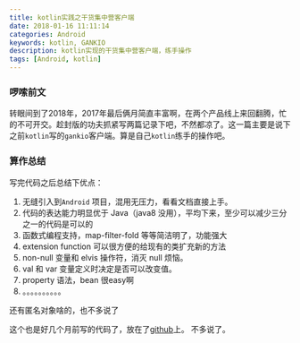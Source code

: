 ```yaml
---
title: kotlin实践之干货集中营客户端
date: 2018-01-16 11:11:14
categories: Android
keywords: kotlin, GANKIO
description: kotlin实现的干货集中营客户端，练手操作
tags: [Android, kotlin]
---
```

### 啰嗦前文

转眼间到了2018年，2017年最后俩月简直丰富啊，在两个产品线上来回翻腾，忙的不可开交。趁封版的功夫抓紧写两篇记录下吧，不然都凉了。这一篇主要是说下之前`kotlin`写的`gankio`客户端。算是自己`kotlin`练手的操作吧。

### 算作总结

写完代码之后总结下优点：

1. 无缝引入到`Android` 项目，混用无压力，看看文档直接上手。
2. 代码的表达能力明显优于 Java（java8 没用），平均下来，至少可以减少三分之一的代码是可以的
3. 函数式编程支持，map-filter-fold 等等简洁明了，功能强大
4. extension function 可以很方便的给现有的类扩充新的方法
5. non-null 变量和 elvis 操作符，消灭 null 烦恼。
6. val 和 var 变量定义时决定是否可以改变值。
7. property 语法，bean 很easy啊
8. 。。。。。。。。。。

还有匿名对象啥的，也不多说了

这个也是好几个月前写的代码了，放在了[github](https://github.com/duanjobs/GANKOT)上。
不多说了。













